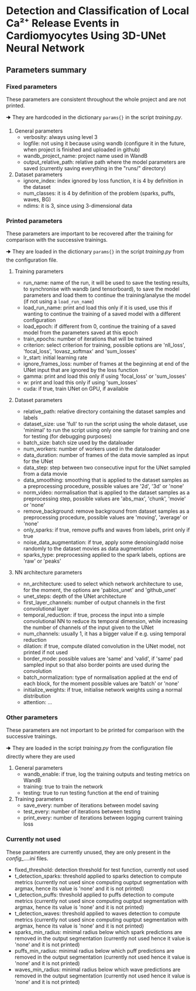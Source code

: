 # Detection and Classification of Local Ca²⁺ Release Events in Cardiomyocytes Using 3D-UNet Neural Network

## Parameters summary

### Fixed parameters


These parameters are consistent throughout the whole project and are not printed.

🠊 They are hardcoded in the dictionary `params{}` in the script _training.py_.


1. General parameters
	* verbosity: always using level 3
	* logfile: not using it because using wandb (configure it in the future, when project is finished and uploaded in github)
	* wandb_project_name: project name used in WandB
	* output_relative_path: relative path where the model parameters are saved (currently saving everything in the "runs/" directory)
2. Dataset parameters
	* ignore_index: index ignored by loss function, it is 4 by definition in the dataset
	* num_classes: it is 4 by definition of the problem (sparks, puffs, waves, BG)
	* ndims: it is 3, since using 3-dimensional data


### Printed parameters


These parameters are important to be recovered after the training for comparison with the successive trainings.

🠊 They are loaded in the dictionary `params{}` in the script _training.py_ from the configuration file.

1. Training parameters
	* run_name: name of the run, it will be used to save the testing results, to synchronise with wandb (and tensorboard), to save the model parameters and load them to continue the training/analyse the model (if not using a `load_run_name`)
	* load_run_name: print and load this only if it is used, use this if wanting to continue the training of a saved model with a different configuration
	* load_epoch: if different from 0, continue the training of a saved model from the parameters saved at this epoch
	* train_epochs: number of iterations that will be trained
	* criterion: select criterion for training, possible options are 'nll_loss', 'focal_loss', 'lovasz_softmax' and 'sum_losses'
	* lr_start: initial learning rate
	* ignore_frames_loss: number of frames at the beginning at end of the UNet input that are ignored by the loss function
	* gamma: print and load this only if using 'focal_loss' or 'sum_losses'
	* w: print and load this only if using 'sum_losses'
	* cuda: if true, train UNet on GPU, if available
2. Dataset parameters
	* relative_path: relative directory containing the dataset samples and labels
	* dataset_size: use 'full' to run the script using the whole dataset, use 'minimal' to run the script using only one sample for training and one for testing (for debugging purposes)
	* batch_size: batch size used by the dataloader
	* num_workers: number of workers used in the dataloader
	* data_duration: number of frames of the data movie sampled as input for the UNet
	* data_step: step between two consecutive input for the UNet sampled from a data movie
	* data_smoothing: smoothing that is applied to the dataset samples as a preprocessing procedure, possible values are '2d', '3d' or 'none'
	* norm_video: normalisation that is applied to the dataset samples as a preprocessing step, possible values are 'abs_max', 'chunk', 'movie' or 'none'
	* remove_background: remove background from dataset samples as a preprocessing procedure, possible values are 'moving', 'average' or 'none'
	* only_sparks: if true, remove puffs and waves from labels, print only if true
	* noise_data_augmentation: if true, apply some denoising/add noise randomly to the dataset movies as data augmentation
	* sparks_type: preprocessing applied to the spark labels, options are 'raw' or 'peaks'
3. NN architecture parameters

	* nn_architecture: used to select which network architecture to use, for the moment, the options are 'pablos_unet' and 'github_unet'
	* unet_steps: depth of the UNet architecture
	* first_layer_channels: number of output channels in the first convolutional layer
	* temporal_reduction: if true, process the input into a simple convolutional NN to reduce its temporal dimension, while increasing the number of channels of the input given to the UNet
	* num_channels: usually 1, it has a bigger value if e.g. using temporal reduction
	* dilation: if true, compute dilated convolution in the UNet model, not printed if not used
	* border_mode: possible values are 'same' and 'valid', if 'same' pad sampled input so that also border points are used during the convolution
	* batch_normalization: type of normalisation applied at the end of each block, for the moment possible values are 'batch' or 'none'
	* initialize_weights: if true, initialise network weights using a normal distribution
	* attention: ...


### Other parameters

These parameters are not important to be printed for comparison with the successive trainings.

🠊 They are loaded in the script _training.py_ from the configuration file directly where they are used

1. General parameters
	* wandb_enable: if true, log the training outputs and testing metrics on WandB
	* training: true to train the network
	* testing: true to run testing function at the end of training
2. Training parameters
	* save_every: number of iterations between model saving
	* test_every: number of iterations between testing
	* print_every: number of iterations between logging current training loss


### Currently not used

These parameters are currently unused, they are only present in the *config_....ini* files.

* fixed_threshold: detection threshold for test function, currently not used
* t_detection_sparks: threshold applied to sparks detection to compute metrics (currently not used since computing ouptput segmentation with argmax, hence its value is 'none' and it is not printed)
* t_detection_puffs: threshold applied to puffs detection to compute metrics (currently not used since computing ouptput segmentation with argmax, hence its value is 'none' and it is not printed)
* t_detection_waves: threshold applied to waves detection to compute metrics (currently not used since computing ouptput segmentation with argmax, hence its value is 'none' and it is not printed)
* sparks_min_radius: minimal radius below which spark predictions are removed in the output segmentation (currently not used hence it value is 'none' and it is not printed)
* puffs_min_radius: minimal radius below which puff predictions are removed in the output segmentation (currently not used hence it value is 'none' and it is not printed)
* waves_min_radius: minimal radius below which wave predictions are removed in the output segmentation (currently not used hence it value is 'none' and it is not printed)
